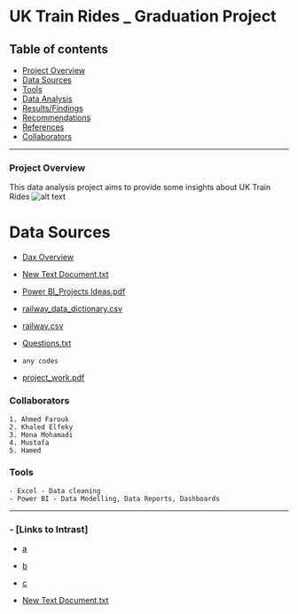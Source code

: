 # UK Train Rides _ Graduation Project
## Table of contents 
 - [Project Overview](#project-overview)
 - [Data Sources](#data-sources)
 - [Tools](#tools)
 - [Data Analysis](#data-analysis)
 - [Results/Findings](#results/findings)
 - [Recommendations](#recommendations)
 - [References](#references)
 - [Collaborators](#team)

---
### Project Overview

This data analysis project aims to provide some insights about UK Train Rides
![alt text](https://deih43ym53wif.cloudfront.net/large_west-somerset-railway-england-shutterstock_705938185_17bac5a710.jpeg)



# Data Sources

- [Dax Overview](https://learn.microsoft.com/en-us/dax/dax-overview)

- [New Text Document.txt](https://github.com/user-attachments/files/19682349/New.Text.Document.txt)
- [Power BI_Projects Ideas.pdf](https://github.com/user-attachments/files/19682350/Power.BI_Projects.Ideas.pdf)

- [railway_data_dictionary.csv](https://github.com/user-attachments/files/19682360/railway_data_dictionary.csv)

- [railway.csv](https://github.com/user-attachments/files/19682352/railway.csv)

- [Questions.txt](https://github.com/user-attachments/files/19682351/Questions.txt)


- `any codes`

- [project_work.pdf](https://github.com/user-attachments/files/19682406/project_work.pdf)

### Collaborators
    1. Ahmed Farouk
    2. Khaled Elfeky
    3. Mona Mohamadi
    4. Mustafa 
    5. Hamed


### Tools
    - Excel - Data cleaning
    - Power BI - Data Modelling, Data Reports, Dashboards


---
### - [Links to Intrast]
- [a](https://intrast-my.sharepoint.com/:x:/g/personal/sarab_iftekhar_intrast_com_eg/EY9bwIUgb8RGginZcOmqmgUBvzk7S9VMpWiCEvHZu3An6Q?rtime=4e1cRCJr3Ug&CID=1020637B-8723-4090-ABAE-BD2260E7FCA1&wdLOR=cEBF10D5E-5081-4755-BE17-8EDEAFB2ACAD)

- [b](https://community.fabric.microsoft.com/t5/Themes-Gallery/bd-p/ThemesGallery/page/8)
- [c](https://community.fabric.microsoft.com/t5/Data-Stories-Gallery/Commodity-Insurance-Dashboard/td-p/4619995)
- [New Text Document.txt](https://github.com/user-attachments/files/19682930/New.Text.Document.txt)
